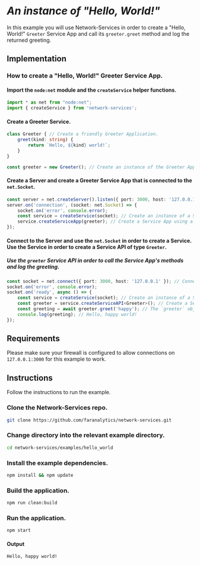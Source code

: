# *An instance of "Hello, World!"*

In this example you will use Network-Services in order to create a "Hello, World!" `Greeter` Service App and call its `greeter.greet` method and log the returned greeting.

## Implementation

### How to create a "Hello, World!" Greeter Service App.

#### Import the `node:net` module and the `createService` helper functions.
```ts
import * as net from "node:net";
import { createService } from 'network-services';
```
#### Create a Greeter Service.
```ts
class Greeter { // Create a friendly Greeter Application.
    greet(kind: string) {
        return `Hello, ${kind} world!`;
    }
}

const greeter = new Greeter(); // Create an instance of the Greeter Application.
```
#### Create a Server and create a Greeter Service App that is connected to the `net.Socket`.
```ts
const server = net.createServer().listen({ port: 3000, host: '127.0.0.1' }); // Listen for incoming connections.
server.on('connection', (socket: net.Socket) => {
    socket.on('error', console.error);
    const service = createService(socket); // Create an instance of a Service.
    service.createServiceApp(greeter); // Create a Service App using a Greeter and connect it to the network.
});
```
#### Connect to the Server and use the `net.Socket` in order to create a Service.  Use the Service in order to create a Service API of type `Greeter`.
##### Use the `greeter` Service API in order to call the Service App's methods and log the greeting.
```ts
const socket = net.connect({ port: 3000, host: '127.0.0.1' }); // Connect to the `net.Server`.
socket.on('error', console.error);
socket.on('ready', async () => {
    const service = createService(socket); // Create an instance of a Service.
    const greeter = service.createServiceAPI<Greeter>(); // Create a Service API of type Greeter.
    const greeting = await greeter.greet('happy'); // The `greeter` object supports code completion.
    console.log(greeting); // Hello, happy world!
});
```
## Requirements
Please make sure your firewall is configured to allow connections on `127.0.0.1:3000` for this example to work.

## Instructions

Follow the instructions to run the example.

### Clone the Network-Services repo.
```bash
git clone https://github.com/faranalytics/network-services.git
```
### Change directory into the relevant example directory.
```bash
cd network-services/examples/hello_world
```
### Install the example dependencies.
```bash
npm install && npm update
```
### Build the application.
```bash
npm run clean:build
```
### Run the application.
```bash
npm start
```
#### Output
```bash
Hello, happy world!
```